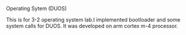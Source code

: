 Operating Sytem (DUOS)

This is for 3-2 operating system lab.I implemented bootloader and some system calls for DUOS. It was developed on arm cortex m-4 processor.
